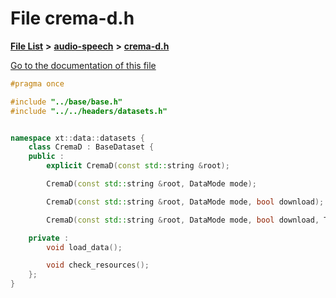 

# File crema-d.h

[**File List**](files.md) **>** [**audio-speech**](dir_3f959236e5b642d039994a38a6e55324.md) **>** [**crema-d.h**](crema-d_8h.md)

[Go to the documentation of this file](crema-d_8h.md)


```C++
#pragma once

#include "../base/base.h"
#include "../../headers/datasets.h"


namespace xt::data::datasets {
    class CremaD : BaseDataset {
    public :
        explicit CremaD(const std::string &root);

        CremaD(const std::string &root, DataMode mode);

        CremaD(const std::string &root, DataMode mode, bool download);

        CremaD(const std::string &root, DataMode mode, bool download, TransformType transforms);

    private :
        void load_data();

        void check_resources();
    };
}
```


